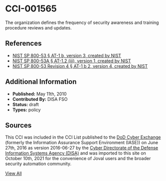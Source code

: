 # CCI-001565

The organization defines the frequency of security awareness and training procedure reviews and updates.

## References ##

* [NIST SP 800-53 § AT-1 b, version 3, created by NIST](http://csrc.nist.gov/publications/PubsSPs.html)
* [NIST SP 800-53A § AT-1.2 (iii), version 1, created by NIST](http://csrc.nist.gov/publications/PubsSPs.html)
* [NIST SP 800-53 Revision 4 § AT-1 b 2, version 4, created by NIST](http://csrc.nist.gov/publications/PubsSPs.html)


## Additional Information ##

* **Published:** May 11th, 2010
* **Contributed By:** DISA FSO
* **Status:** draft
* **Types:** policy

## Sources ##

This CCI was included in the CCI List published to the [DoD Cyber Exchange](https://public.cyber.mil/stigs/cci/)
(formerly the Information Assurance Support Environment (IASE)) on June 27th, 2016 as version
2016-06-27 by the [Cyber Directorate of the Defense Information Systems Agency (DISA)](https://public.cyber.mil/about-cyber/)
and was imported to this site on October 10th, 2021 for the convenience of Joval users and the broader
security automation community.

[View All](../README.md)
